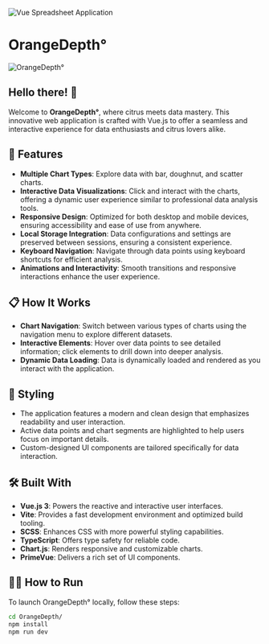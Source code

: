 ![Vue Spreadsheet Application](https://github.com/davislyu/FrontendSpreadSheetsProj/assets/27707434/d1c4f553-bc29-495f-a1ea-b7c423e3e3e2)
# OrangeDepth°

![OrangeDepth°](https://github.com/davislyu/OrangeDepth/assets/orange-depth-banner.png)

## Hello there! 👋

Welcome to **OrangeDepth°**, where citrus meets data mastery. This innovative web application is crafted with Vue.js to offer a seamless and interactive experience for data enthusiasts and citrus lovers alike.

## 🚀 Features

- **Multiple Chart Types**: Explore data with bar, doughnut, and scatter charts.
- **Interactive Data Visualizations**: Click and interact with the charts, offering a dynamic user experience similar to professional data analysis tools.
- **Responsive Design**: Optimized for both desktop and mobile devices, ensuring accessibility and ease of use from anywhere.
- **Local Storage Integration**: Data configurations and settings are preserved between sessions, ensuring a consistent experience.
- **Keyboard Navigation**: Navigate through data points using keyboard shortcuts for efficient analysis.
- **Animations and Interactivity**: Smooth transitions and responsive interactions enhance the user experience.

## 📋 How It Works

- **Chart Navigation**: Switch between various types of charts using the navigation menu to explore different datasets.
- **Interactive Elements**: Hover over data points to see detailed information; click elements to drill down into deeper analysis.
- **Dynamic Data Loading**: Data is dynamically loaded and rendered as you interact with the application.

## 🎨 Styling

- The application features a modern and clean design that emphasizes readability and user interaction.
- Active data points and chart segments are highlighted to help users focus on important details.
- Custom-designed UI components are tailored specifically for data interaction.

## 🛠 Built With

- **Vue.js 3**: Powers the reactive and interactive user interfaces.
- **Vite**: Provides a fast development environment and optimized build tooling.
- **SCSS**: Enhances CSS with more powerful styling capabilities.
- **TypeScript**: Offers type safety for reliable code.
- **Chart.js**: Renders responsive and customizable charts.
- **PrimeVue**: Delivers a rich set of UI components.

## 🏃🏼 How to Run

To launch OrangeDepth° locally, follow these steps:

```bash
cd OrangeDepth/
npm install
npm run dev
